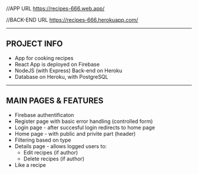 //APP URL
https://recipes-666.web.app/

//BACK-END URL
https://recipes-666.herokuapp.com/

-------------------------
PROJECT INFO
-------------------------
- App for cooking recipes
- React App is deployed on Firebase
- NodeJS (with Express) Back-end on Heroku
- Database on Heroku, with PostgreSQL

-------------------------
MAIN PAGES & FEATURES
-------------------------
- Firebase authentificaton
- Register page with basic error handling (controlled form)
- Login page - after succesful login redirects to home page
- Home page - with public and privite part (header)
- Filtering based on type
- Details page - allows logged users to:
  - Edit recipes (if author)
  - Delete recipes (if author)
- Like a recipe
